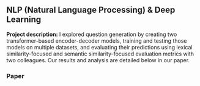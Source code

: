## NLP (Natural Language Processing) & Deep Learning

**Project description:** I explored question generation by creating two transformer-based encoder-decoder models, training and testing those models on multiple datasets, and evaluating their predictions using lexical similarity-focused and semantic similarity-focused evaluation metrics with two colleagues. Our results and analysis are detailed below in our paper.


### Paper

<object data="{{ site.url }}{{ site.baseurl }}/projects/nlp/Question_Generation.pdf" width="600" height="600" type="application/pdf"></object>

